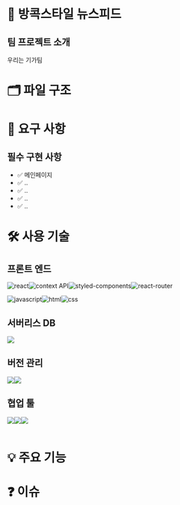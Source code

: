# 👕 방콕스타일 뉴스피드

## 팀 프로젝트 소개
우리는 기가팀

# 🗂️ 파일 구조

# 📌 요구 사항

## 필수 구현 사항
- ✅ 메인페이지
- ✅ ..
- ✅ ..
- ✅ ..
- ✅ ..

# 🛠️ 사용 기술

## 프론트 엔드
<img src="https://img.shields.io/badge/React-20232A?style=for-the-badge&logo=react&logoColor=61DAFB" alt="react" /><img src="https://img.shields.io/badge/Context--Api-000000?style=for-the-badge&logo=react" alt="context API" /><img src="https://img.shields.io/badge/styled--components-DB7093?style=for-the-badge&logo=styled-components&logoColor=white" alt="styled-components" /><img src="https://img.shields.io/badge/React_Router-CA4245?style=for-the-badge&logo=react-router&logoColor=white" alt="react-router" /><br />

<img src="https://img.shields.io/badge/JavaScript-F7DF1E?style=for-the-badge&logo=JavaScript&logoColor=white" alt="javascript" /><img src="https://img.shields.io/badge/HTML-239120?style=for-the-badge&logo=html5&logoColor=white" alt="html" /><img src="https://img.shields.io/badge/CSS-239120?&style=for-the-badge&logo=css3&logoColor=white" alt="css" /><br />

## 서버리스 DB
<img src="https://img.shields.io/badge/Supabase-181818?style=for-the-badge&logo=supabase&logoColor=white" /><br />

## 버전 관리
<img src="https://img.shields.io/badge/GIT-E44C30?style=for-the-badge&logo=git&logoColor=white"/><img src="https://img.shields.io/badge/GitHub-100000?style=for-the-badge&logo=github&logoColor=white"/><br />

## 협업 툴
<img src="https://img.shields.io/badge/Figma-F24E1E?style=for-the-badge&logo=figma&logoColor=white" /><img src="https://img.shields.io/badge/Slack-4A154B?style=for-the-badge&logo=slack&logoColor=white" /><img src="https://img.shields.io/badge/notion-000000?style=for-the-badge&logo=notion&logoColor=white" />
<br /><br />


# 💡 주요 기능

# ❓ 이슈